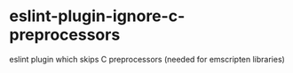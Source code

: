 # eslint-plugin-ignore-c-preprocessors
eslint plugin which skips C preprocessors (needed for emscripten libraries)
